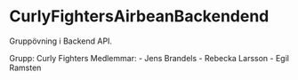 # CurlyFightersAirbeanBackendend
Gruppövning i Backend API.


Grupp: Curly Fighters
Medlemmar:  - Jens Brandels
            - Rebecka Larsson
            - Egil Ramsten
         

